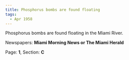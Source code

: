 ```yaml
---  
title: Phosphorus bombs are found floating  
tags:  
  - Apr 1958  
---  
```

  
Phosphorus bombs are found floating in the Miami River.  
  
Newspapers: **Miami Morning News or The Miami Herald**  
  
Page: **1**, Section: **C** 

